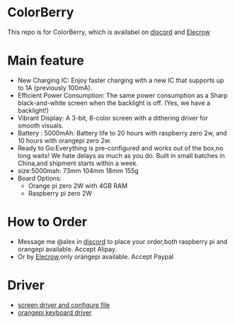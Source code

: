 # ColorBerry
This repo is for ColorBerry, which is availabel on [discord](https://discord.gg/2uGPpVmCCE) and [Elecrow](https://www.elecrow.com/colorberry.html)

# Main feature
* New Charging IC: Enjoy faster charging with a new IC that supports up to 1A (previously 100mA).
* Efficient Power Consumption: The same power consumption as a Sharp black-and-white screen when the backlight is off. (Yes, we have a backlight!)
* Vibrant Display: A 3-bit, 8-color screen with a dithering driver for smooth visuals.
* Battery : 5000mAh: Battery life to 20 hours with raspberry zero 2w, and 10 hours with orangepi zero 2w.
* Ready to Go:Everything is pre-configured and works out of the box,no long waits! We hate delays as much as you do. Built in small batches in China,and shipment starts within a week.
* size:5000mah: 73mm 104mm 18mm 155g
* Board Options:
    * Orange pi zero 2W with 4GB RAM
    * Raspberry pi zero 2W
# How to Order
  * Message me @alex in [discord](https://discord.gg/2uGPpVmCCE) to place your order,both raspberry pi and orangepi available. Accept Alipay.
  * Or by [Elecrow](https://www.elecrow.com/colorberry.html),only orangepi available. Accept Paypal

# Driver
* [screen driver and configure file](https://github.com/hyphenlee/jdi-drm-rpi)
* [orangepi keyboard driver](https://github.com/hyphenlee/beepy-kbd-orangepi)
